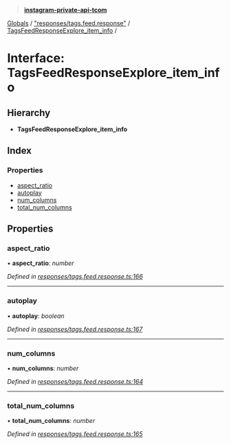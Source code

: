 > **[instagram-private-api-tcom](../README.md)**

[Globals](../README.md) / ["responses/tags.feed.response"](../modules/_responses_tags_feed_response_.md) / [TagsFeedResponseExplore_item_info](_responses_tags_feed_response_.tagsfeedresponseexplore_item_info.md) /

# Interface: TagsFeedResponseExplore_item_info

## Hierarchy

* **TagsFeedResponseExplore_item_info**

## Index

### Properties

* [aspect_ratio](_responses_tags_feed_response_.tagsfeedresponseexplore_item_info.md#aspect_ratio)
* [autoplay](_responses_tags_feed_response_.tagsfeedresponseexplore_item_info.md#autoplay)
* [num_columns](_responses_tags_feed_response_.tagsfeedresponseexplore_item_info.md#num_columns)
* [total_num_columns](_responses_tags_feed_response_.tagsfeedresponseexplore_item_info.md#total_num_columns)

## Properties

###  aspect_ratio

• **aspect_ratio**: *number*

*Defined in [responses/tags.feed.response.ts:166](https://github.com/cuonglnhust/instagram-private-api-tcom/blob/3e16058/src/responses/tags.feed.response.ts#L166)*

___

###  autoplay

• **autoplay**: *boolean*

*Defined in [responses/tags.feed.response.ts:167](https://github.com/cuonglnhust/instagram-private-api-tcom/blob/3e16058/src/responses/tags.feed.response.ts#L167)*

___

###  num_columns

• **num_columns**: *number*

*Defined in [responses/tags.feed.response.ts:164](https://github.com/cuonglnhust/instagram-private-api-tcom/blob/3e16058/src/responses/tags.feed.response.ts#L164)*

___

###  total_num_columns

• **total_num_columns**: *number*

*Defined in [responses/tags.feed.response.ts:165](https://github.com/cuonglnhust/instagram-private-api-tcom/blob/3e16058/src/responses/tags.feed.response.ts#L165)*